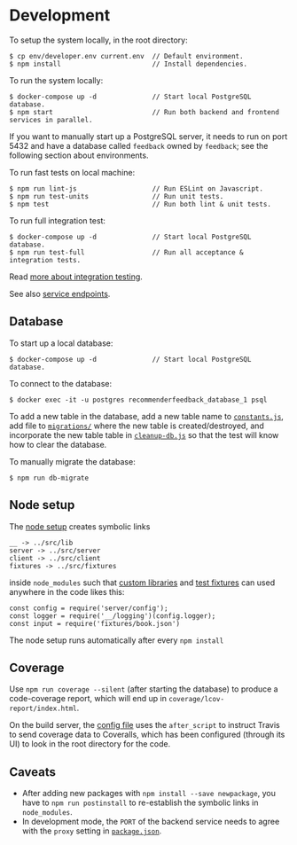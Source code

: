 # Development

To setup the system locally, in the root directory:

    $ cp env/developer.env current.env  // Default environment.
    $ npm install                       // Install dependencies.

To run the system locally:

    $ docker-compose up -d              // Start local PostgreSQL database.
    $ npm start                         // Run both backend and frontend services in parallel.

If you want to manually start up a PostgreSQL server, it needs to run on port 5432 and have a database called `feedback` owned by `feedback`; see the following section about environments.

To run fast tests on local machine:

    $ npm run lint-js                   // Run ESLint on Javascript.
    $ npm run test-units                // Run unit tests.
    $ npm test                          // Run both lint & unit tests.

To run full integration test:

    $ docker-compose up -d              // Start local PostgreSQL database.
    $ npm run test-full                 // Run all acceptance & integration tests.

Read [more about integration testing](integration/readme.md).

See also [service endpoints](../doc/endpoints.md).

## Database

To start up a local database:

    $ docker-compose up -d              // Start local PostgreSQL database.

To connect to the database:

    $ docker exec -it -u postgres recommenderfeedback_database_1 psql

To add a new table in the database, add a new table name to [`constants.js`](server/constants.js), add file to [`migrations/`](migrations/) where the new table is created/destroyed, and incorporate the new table table in [`cleanup-db.js`](integration/cleanup-db.js) so that the test will know how to clear the database.

To manually migrate the database:

    $ npm run db-migrate

## Node setup

The [node setup](../setup-node-env.sh) creates symbolic links

    __ -> ../src/lib
    server -> ../src/server
    client -> ../src/client
    fixtures -> ../src/fixtures

inside `node_modules` such that [custom libraries](lib/) and [test fixtures](fixtures/) can used anywhere in the code likes this:

    const config = require('server/config');
    const logger = require('__/logging')(config.logger);
    const input = require('fixtures/book.json')

The node setup runs automatically after every `npm install`

## Coverage

Use `npm run coverage --silent` (after starting the database) to produce a code-coverage report, which will end up in `coverage/lcov-report/index.html`.

On the build server, the [config file](../.travis.yml) uses the `after_script` to instruct Travis to send coverage data to Coveralls, which has been configured (through its UI) to look in the root directory for the code.

## Caveats

- After adding new packages with `npm install --save newpackage`, you have to `npm run postinstall` to re-establish the symbolic links in `node_modules`.
- In development mode, the `PORT` of the backend service needs to agree with the `proxy` setting in [`package.json`](package.json).
